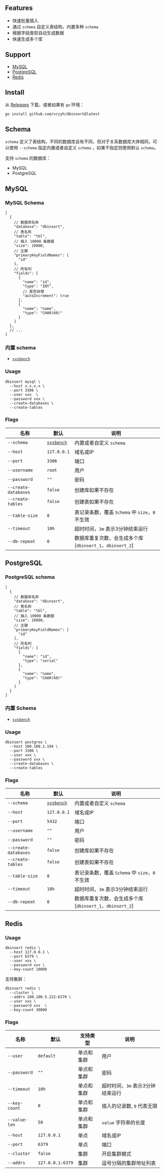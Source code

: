## Features

- 快速批量插入
- 通过 `schmea` 自定义表结构，内置多种 `schema`
- 根据字段类型自动生成数据
- 快速生成多个库

## Support

- [MySQL](#MySQL)
- [PostgreSQL](#PostgreSQL)
- [Redis](#Redis)

## Install

从 [Releases](https://github.com/vczyh/dbinsert/releases) 下载，或者如果有 `go` 环境：
```shell
go install github.com/vczyh/dbinsert@latest
```

## Schema

`schema` 定义了表结构，不同的数据库会有不同，但对于关系数据库大体相同，可以使用 `--schema` 指定内置或者自定义 `schema`
，如果不指定则使用默认 `schema`。

支持 `schema` 的数据库：

- MySQL
- PostgreSQL

## MySQL

### MySQL Schema

```json5
[
  {
    // 数据库名称
    "database": "dbinsert",
    // 表名称
    "table": "tbl",
    // 插入 10000 条数据
    "size": 10000,
    // 主键
    "primaryKeyFieldNames": [
      "id"
    ],
    // 所有列
    "fields": [
      {
        "name": "id",
        "type": "INT",
        // 是否自增
        "autoIncrement": true
      },
      {
        "name": "name",
        "type": "CHAR(60)"
      }
    ]
  },
  // ... 
]
```

### 内置 schema

- [`sysbench`](./relation/schema/sysbench_mysql.json)

### Usage

```shell
dbinsert mysql \
  --host x.x.x.x \ 
  --port 3306 \
  --user xxx  \
  --password xxx \
  --create-databases \
  --create-tables
```

### Flags

| 名称                   | 默认                                                  | 说明                                         |
|----------------------|-----------------------------------------------------|--------------------------------------------|
| `--schema`           | [`sysbench`](./relation/schema/sysbench_mysql.json) | 内置或者自定义 `schema`                           |
| `--host`             | `127.0.0.1`                                         | 域名或IP                                      |
| `--port`             | `3306`                                              | 端口                                         |
| `--username`         | `root`                                              | 用户                                         |
| `--password`         | `""`                                                | 密码                                         |
| `--create-databases` | `false`                                             | 创建库如果不存在                                   |
| `--create-tables`    | `false`                                             | 创建表如果不存在                                   |
| `--table-size`       | `0`                                                 | 表记录条数，覆盖 `Schema` 中 `size`，`0` 不生效         |
| `--timeout`          | `10h`                                               | 超时时间，`3m` 表示3分钟结束运行                        |
| `--db-repeat`        | `0`                                                 | 数据库重复次数，会生成多个库 [`dbinsert_1`，`dbinsert_2`] |

## PostgreSQL

### PostgreSQL schema

```json5
[
  {
    // 数据库名称
    "database": "dbinsert",
    // 表名称
    "table": "tbl",
    // 插入 10000 条数据
    "size": 10000,
    // 主键
    "primaryKeyFieldNames": [
      "id"
    ],
    // 所有列
    "fields": [
      {
        "name": "id",
        "type": "serial"
      },
      {
        "name": "name",
        "type": "CHAR(60)"
      }
    ]
  }
]
```

### 内置 Schema

- [`sysbench`](./relation/schema/sysbench_postgres.json)

### Usage

```shell
dbinsert postgres \
  --host 100.100.1.194 \ 
  --port 3306 \
  --user xxx \
  --password xxx \
  --create-databases \
  --create-tables
```

### Flags

| 名称                   | 默认                                                     | 说明                                         |
|----------------------|--------------------------------------------------------|--------------------------------------------|
| `--schema`           | [`sysbench`](./relation/schema/sysbench_postgres.json) | 内置或者自定义 `schema`                           |
| `--host`             | `127.0.0.1`                                            | 域名或IP                                      |
| `--port`             | `5432`                                                 | 端口                                         |
| `--username`         | `""`                                                   | 用户                                         |
| `--password`         | `""`                                                   | 密码                                         |
| `--create-databases` | `false`                                                | 创建库如果不存在                                   |
| `--create-tables`    | `false`                                                | 创建表如果不存在                                   |
| `--table-size`       | `0`                                                    | 表记录条数，覆盖 `Schema` 中 `size`，`0` 不生效         |
| `--timeout`          | `10h`                                                  | 超时时间，`3m` 表示3分钟结束运行                        |
| `--db-repeat`        | `0`                                                    | 数据库重复次数，会生成多个库 [`dbinsert_1`，`dbinsert_2`] |

## Redis

### Usage

```shell
dbinsert redis \
  --host 127.0.0.1 \
  --port 6379 \
  --user xxx \
  --password xxx \  
  --key-count 10000 
```

支持集群：

```shell
dbinsert redis \
  --cluster \
  --addrs 100.100.5.222:6379 \
  --user xxx \
  --password xxx  \
  --key-count 30000
```

### Flags

| 名称            | 默认               | 支持类型  | 说明                  |
|---------------|------------------|-------|---------------------|
| `--user`      | `default`        | 单点和集群 | 用户                  |
| `--password`  | `""`             | 单点和集群 | 密码                  |
| `--timeout`   | `10h`            | 单点和集群 | 超时时间，`3m` 表示3分钟结束运行 |
| `--key-count` | `0`              | 单点和集群 | 插入的记录数, `0` 代表无限    |
| `--value-len` | `50`             | 单点和集群 | `value` 字符串的长度      |
| `--host`      | `127.0.0.1`      | 单点    | 域名或IP               |
| `--port`      | `6379`           | 单点    | 端口                  |
| `--cluster`   | `false`          | 集群    | 开启集群模式              |
| `--addrs`     | `127.0.0.1:6379` | 集群    | 逗号分隔的集群地址列表         |